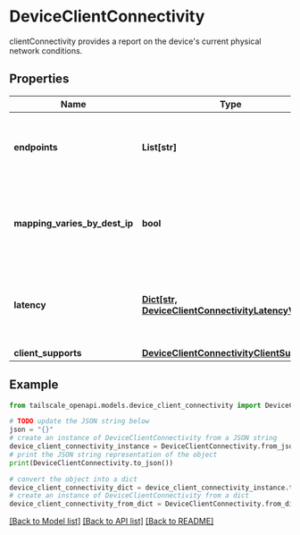 # DeviceClientConnectivity

clientConnectivity provides a report on the device's current physical network conditions. 

## Properties

Name | Type | Description | Notes
------------ | ------------- | ------------- | -------------
**endpoints** | **List[str]** | Client&#39;s magicsock UDP IP:port endpoints (IPv4 or IPv6).  | [optional] 
**mapping_varies_by_dest_ip** | **bool** | &#39;true&#39; if the host&#39;s NAT mappings vary based on the destination IP.  | [optional] 
**latency** | [**Dict[str, DeviceClientConnectivityLatencyValue]**](DeviceClientConnectivityLatencyValue.md) | Map of DERP server locations and their current latency. | [optional] 
**client_supports** | [**DeviceClientConnectivityClientSupports**](DeviceClientConnectivityClientSupports.md) |  | [optional] 

## Example

```python
from tailscale_openapi.models.device_client_connectivity import DeviceClientConnectivity

# TODO update the JSON string below
json = "{}"
# create an instance of DeviceClientConnectivity from a JSON string
device_client_connectivity_instance = DeviceClientConnectivity.from_json(json)
# print the JSON string representation of the object
print(DeviceClientConnectivity.to_json())

# convert the object into a dict
device_client_connectivity_dict = device_client_connectivity_instance.to_dict()
# create an instance of DeviceClientConnectivity from a dict
device_client_connectivity_from_dict = DeviceClientConnectivity.from_dict(device_client_connectivity_dict)
```
[[Back to Model list]](../README.md#documentation-for-models) [[Back to API list]](../README.md#documentation-for-api-endpoints) [[Back to README]](../README.md)


